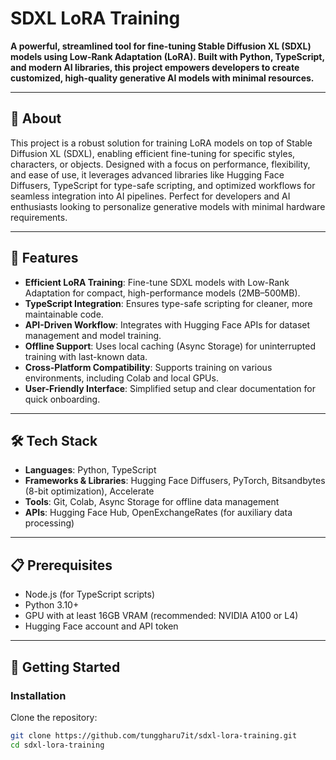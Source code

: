 # SDXL LoRA Training

**A powerful, streamlined tool for fine-tuning Stable Diffusion XL (SDXL) models using Low-Rank Adaptation (LoRA). Built with Python, TypeScript, and modern AI libraries, this project empowers developers to create customized, high-quality generative AI models with minimal resources.**


---

## 🌟 About

This project is a robust solution for training LoRA models on top of Stable Diffusion XL (SDXL), enabling efficient fine-tuning for specific styles, characters, or objects. Designed with a focus on performance, flexibility, and ease of use, it leverages advanced libraries like Hugging Face Diffusers, TypeScript for type-safe scripting, and optimized workflows for seamless integration into AI pipelines. Perfect for developers and AI enthusiasts looking to personalize generative models with minimal hardware requirements.

---

## 🚀 Features

- **Efficient LoRA Training**: Fine-tune SDXL models with Low-Rank Adaptation for compact, high-performance models (2MB–500MB).  
- **TypeScript Integration**: Ensures type-safe scripting for cleaner, more maintainable code.  
- **API-Driven Workflow**: Integrates with Hugging Face APIs for dataset management and model training.  
- **Offline Support**: Uses local caching (Async Storage) for uninterrupted training with last-known data.  
- **Cross-Platform Compatibility**: Supports training on various environments, including Colab and local GPUs.  
- **User-Friendly Interface**: Simplified setup and clear documentation for quick onboarding.  

---

## 🛠️ Tech Stack

- **Languages**: Python, TypeScript  
- **Frameworks & Libraries**: Hugging Face Diffusers, PyTorch, Bitsandbytes (8-bit optimization), Accelerate  
- **Tools**: Git, Colab, Async Storage for offline data management  
- **APIs**: Hugging Face Hub, OpenExchangeRates (for auxiliary data processing)  

---

## 📋 Prerequisites

- Node.js (for TypeScript scripts)  
- Python 3.10+  
- GPU with at least 16GB VRAM (recommended: NVIDIA A100 or L4)  
- Hugging Face account and API token  

---

## 🚀 Getting Started

### Installation

Clone the repository:
   ```bash
   git clone https://github.com/tunggharu7it/sdxl-lora-training.git
   cd sdxl-lora-training
  ```

